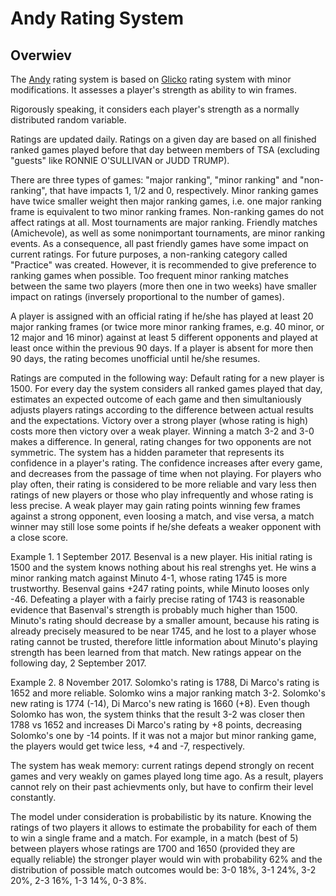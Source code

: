 # Andy Rating System

## Overwiev
The [Andy](http://snooker.andyscorer.org) rating system is based on [Glicko](http://www.glicko.net/glicko.html) rating system with minor modifications. It assesses a player's strength as ability to win frames.

Rigorously speaking, it considers each player's strength as a normally distributed random variable.

Ratings are updated daily. Ratings on a given day are based on all finished ranked games played before that day between members of TSA (excluding "guests" like RONNIE O'SULLIVAN or JUDD TRUMP).

There are three types of games: "major ranking", "minor ranking" and "non-ranking", that have impacts 1, 1/2 and 0, respectively. Minor ranking games have twice smaller weight then major ranking games, i.e. one major ranking frame is equivalent to two minor ranking frames. Non-ranking games do not affect ratings at all.
Most tournaments are major ranking. Friendly matches (Amichevole), as well as some nonimportant tournaments, are minor ranking events. As a consequence, all past friendly games have some impact on current ratings. For future purposes, a non-ranking category called "Practice" was created. However, it is recommended to give preference to ranking games when possible.
Too frequent minor ranking matches between the same two players (more then one in two weeks) have smaller impact on ratings (inversely proportional to the number of games).

A player is assigned with an official rating if he/she has played at least 20 major ranking frames (or twice more minor ranking frames, e.g. 40 minor, or 12 major and 16 minor) against at least 5 different opponents and played at least once within the previous 90 days. If a player is absent for more then 90 days, the rating becomes unofficial until he/she resumes.

Ratings are computed in the following way:
Default rating for a new player is 1500.
For every day the system considers all ranked games played that day, estimates an expected outcome of each game and then simultaniously adjusts players ratings according to the difference between actual results and the expectations. Victory over a strong player (whose rating is high) costs more then victory over a weak player. Winning a match 3-2 and 3-0 makes a difference.
In general, rating changes for two opponents are not symmetric. The system has a hidden parameter that represents its confidence in a player's rating. The confidence increases after every game, and decreases from the passage of time when not playing. For players who play often, their rating is considered to be more reliable and vary less then ratings of new players or those who play infrequently and whose rating is less precise.
A weak player may gain rating points winning few frames against a strong opponent, even loosing a match, and vise versa, a match winner may still lose some points if he/she defeats a weaker opponent with a close score.

Example 1. 1 September 2017. Besenval is a new player. His initial rating is 1500 and the system knows nothing about his real strenghs yet. He wins a minor ranking match against Minuto 4-1, whose rating 1745 is more trustworthy. Besenval gains +247 rating points, while Minuto looses only -46. Defeating a player with a fairly precise rating of 1743 is reasonable evidence that Basenval's strength is probably much higher than 1500. Minuto's rating should decrease by a smaller amount, because his rating is already precisely measured to be near 1745, and he lost to a player whose rating cannot be trusted, therefore little information about Minuto's playing strength has been learned from that match. New ratings appear on the following day, 2 September 2017.

Example 2. 8 November 2017. Solomko's rating is 1788, Di Marco's rating is 1652 and more reliable. Solomko wins a major ranking match 3-2. Solomko's new rating is 1774 (-14), Di Marco's new rating is 1660 (+8). Even though Solomko has won, the system thinks that the result 3-2 was closer then 1788 vs 1652 and increases Di Marco's rating by +8 points, decreasing Solomko's one by -14 points. If it was not a major but minor ranking game, the players would get twice less, +4 and -7, respectively.

The system has weak memory: current ratings depend strongly on recent games and very weakly on games played long time ago. As a result, players cannot rely on their past achievments only, but have to confirm their level constantly.

The model under consideration is probabilistic by its nature. Knowing the ratings of two players it allows to estimate the probability for each of them to win a single frame and a match. For example, in a match (best of 5) between players whose ratings are 1700 and 1650 (provided they are equally reliable) the stronger player would win with probability 62% and the distribution of possible match outcomes would be: 3-0 18%, 3-1 24%, 3-2 20%, 2-3 16%, 1-3 14%, 0-3 8%.
